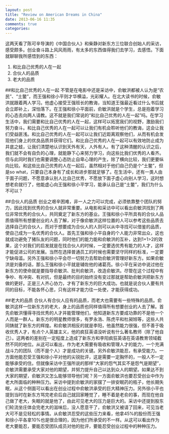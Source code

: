 ```yaml
---
layout: post
title: "Review on American Dreams in China"
date: 2013-06-16 11:35
comments: true
categories: 
---
```

这两天看了陈可辛导演的《中国合伙人》和柴静对新东方三位联合创始人的采访，感受颇多。创业奋斗路上风风雨雨，有太多的东西值得我们去学习，去感悟。下面就聊聊我所感悟到的东西：

1. 和比自己优秀的人在一起
2. 合伙人的品质
3. 老大的品质

<!-- more -->

##和比自己优秀的人在一起
不管是在电影中还是采访中，俞敏洪都被人认为是“农民”、“土鳖”，而王强和徐小平则才华横溢，光彩耀人。在北大读书的时候，俞敏洪就跟着两人学习。他虚心接受王强班长的教诲，当知道王强最近看过什么书后就会立即补上，深怕落下。在王强和徐小平面前，俞敏洪就是个学生，总是抱着学习的心态去向两人请教。这不就是我们常说的“和比自己优秀的人在一起”吗。在学习生活中，我们需要和比自己优秀的人在一起，这样可以拓宽我们的视野，激励我们努力奋斗。和比自己优秀的人在一起可以让我们有机会聆听他们的教诲，这会让我们受益匪浅。和比自己优秀的人在一起可以让我们近距离观察他们，从而有机会发现他们身上的优良品质并获得它们。和比自己优秀的人在一起可以有效地防止成为井底之蛙，让我们清楚地认识到天外有天，人外有人。有了这种清醒的认识之后，我们就不会有自负的心理，就能静下心来努力学习，向这些比我们优秀的人看齐。但与此同时我们也需要调整心态防止自卑心理的产生，除了横向比较，我们更要纵向比较。和这些比自己优秀的人在一起后，虽然相对于他们自己仍是个“土鳖”，但是so what，只要自己本身有了成长和进步那就足够了。在生活中，还有一类人由于面子问题，不愿意承认别人比自己优秀，不愿放下面子虚心向别人学习，这时想想老俞就行了，他能虚心向王强和徐小平学习，能承认自己是“土鳖”，我们为什么不可以？

##合伙人的品质
创业之艰辛困难，非一人之力可以完成，必须依靠整个团队的努力，因此找到优秀的合伙人就非常重要。从电影和采访中可以看出俞敏洪找到了两位非常优秀的合伙人，共同奠定了新东方的基业。王强和徐小平所具有的合伙人品质值得所有想要创业的人去了解，对于像俞敏洪这样位置的人可以参考这些品质去选择自己的合伙人，而对于想要成为合伙人的人则可以从中寻找可以借鉴的品质，使自己成为一名优秀的合伙人。首先王强和徐小平自身的个人能力非常出众，这也就成功避免了猪队友的问题，同时他们的能力能和俞敏洪的互补，达到1+1>2的效果，这个对我们的启发就是在找合伙人的时候，一定要选优秀有能力的人才，这样才能促进公司的发展。当然在选择普通员工的时候也需要坚守同样的标准，一定要宁缺毋滥。另外王强和徐小平会尽一切努力去帮助俞敏洪管理好新东方。如果俞敏洪是刘备的话，那么王强和徐小平就是辅佐他的诸葛亮。徐小平在采访中说过他在新东方的使命就是要指导俞敏洪、批判俞敏洪，改造俞敏洪。尽管在这个过程中有争吵、有冲突、有对抗，但是最终的目的始终没有变过那就是帮助俞敏洪把新东方做的更好。正是三人齐心协力，才有了新东方的巨大成功。也就是说合伙人要有共同的目标，不能各怀心思，只有这样才能力往一处使，才能获得成功。

##老大的品质
合伙人有合伙人应有的品质，而老大也需要有一些特殊的品质。俞敏洪这样一位新东方的老大，身上的品质也同样值得所有想要创业的人去了解。首先俞敏洪懂得寻找优秀的人才并能管理他们，他知道新东方要成功靠的不是他一个人而是一群人。新东方的明星教师很多，有罗永浩、陈虎平和杜昶旭等，这些人共同铸就了新东方的辉煌。和俞敏洪相反的就是李阳，他虽然能力很强，但不善于吸收优秀人才，有点个人英雄主义，他的疯狂英语没听说有什么著名教师（除了他自己）。这两者的差别在一定程度上造成了新东方和李阳疯狂英语在英语教育领域截然不同的地位。从这可以看出，作为老大需要有吸收和管理人才的能力，一个充满战斗力的团队（而不是个人）才是成功的关键。另外俞敏洪能忍，有承受能力。一方面他能忍受王强和徐小平对他的尖锐批评，这是需要一定胸怀的，一般人不一定能够承受的住。但就像采访中王强所说的那样“大家的怨气其实不是怨气是期望”，俞敏洪需要承受大家对他的期望，并努力提升自己以达到众人的期望。如果达不到大家的期望，俞敏洪又怎么能够领导他们呢？另一方面俞敏洪也要忍受创业中作为老大所面临的种种压力。采访中提到俞敏洪的家摆了一排安眠药的瓶子，他长期失眠，从这个侧面可以看出在创业过程中俞敏洪承受的巨大精神压力。另外徐小平也提到当时在新东方骂完老俞后自己就回家睡觉了，睡不着是老俞的事，而现在他自己做了老大，失眠的就是他了，由此可见老大的压力是巨大的。采访中还提到股东们轮流坐庄体会完老大的滋味后，没人愿意干了，俞敏洪又被请了回来，可见当老大可不是见轻松的事情。从俞敏洪忍受的这些压力来看，他拿45%的股份而王强和徐小平各拿10%也是很合理的，因为他们所承受的不一样。从这可以看出作为老大要能忍，要能忍受团队成员对他的批评，要能忍受创业过程中的种种压力。